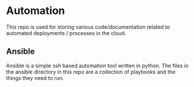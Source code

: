 # Automation  
This repo is used for storing various code/documentation related to automated deployments / processes in the cloud.  

## Ansible  
Ansible is a simple ssh based automation tool written in python. The files in the ansible directory in this repo are a collection of playbooks and the things they need to run.